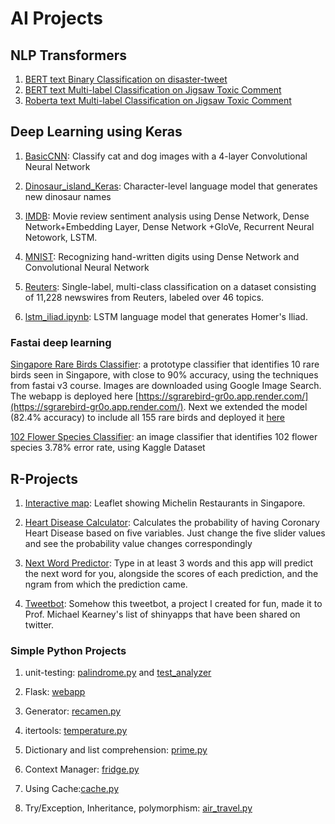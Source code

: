 # AI Projects

## NLP Transformers
1. [BERT text Binary Classification on disaster-tweet](https://github.com/qwyeow/Transformers/blob/master/BERT_fastai_BinaryLabelClassifier_DisasterTweets.ipynb)
2. [BERT text Multi-label Classification on Jigsaw Toxic Comment](https://github.com/qwyeow/Transformers/blob/master/BERT_fastai_MultiLabel_JigsawToxicComment.ipynb)
3. [Roberta text Multi-label Classification on Jigsaw Toxic Comment](https://github.com/qwyeow/Transformers/blob/master/Roberta_fastai_MultiLabel_JigsawToxicComment.ipynb)

## Deep Learning using Keras

1. [BasicCNN](https://github.com/qwyeow/Keras/blob/master/BasicCNN.ipynb): Classify cat and dog images with a 4-layer Convolutional Neural Network  

2. [Dinosaur_island_Keras](https://github.com/qwyeow/Keras/blob/master/Dinosaur_island_Keras.ipynb): Character-level language model that generates new dinosaur names

3. [IMDB](https://github.com/qwyeow/Keras/blob/master/IMDB.ipynb): Movie review sentiment analysis using Dense Network,  Dense Network+Embedding Layer, Dense Network +GloVe, Recurrent Neural Netowork, LSTM. 

4. [MNIST](https://github.com/qwyeow/Keras/blob/master/MNIST.ipynb): Recognizing hand-written digits using Dense Network and Convolutional Neural Network

5. [Reuters](https://github.com/qwyeow/Keras/blob/master/ReutersMulticlass.ipynb): Single-label, multi-class classification on a dataset consisting of 11,228 newswires from Reuters, labeled over 46 topics.

6. [lstm_iliad.ipynb](https://github.com/qwyeow/Keras/blob/master/lstm_iliad.ipynb): LSTM language model that generates Homer's Iliad.


### Fastai deep learning 

[Singapore Rare Birds Classifier](https://github.com/qwyeow/FastAI/blob/master/Singapore_Rare_Birds_Classifier-Prototype.ipynb): a prototype classifier that identifies 10 rare birds seen in Singapore, with close to 90% accuracy, using the techniques from fastai v3 course. Images are downloaded using Google Image Search. The webapp is deployed here [https://sgrarebird-gr0o.app.render.com/](https://sgrarebird-gr0o.app.render.com/). Next we extended the model (82.4% accuracy) to include all 155 rare birds and deployed it [here](https://sgrarebird155.onrender.com)

[102 Flower Species Classifier](https://github.com/qwyeow/FastAI/blob/master/Kaggle_102_Flowers_Diff_Species.ipynb): an image classifier that identifies 102 flower species 3.78% error rate, using Kaggle Dataset



## R-Projects

1. [Interactive map](https://github.com/qwyeow/JHU_DataScience/tree/master/Leaflet_Map): Leaflet showing Michelin Restaurants in Singapore.

2. [Heart Disease Calculator](https://github.com/qwyeow/JHU_DataScience/tree/master/ShinyApps/Heart_Disease_Predictor): Calculates the probability of having Coronary Heart Disease based on five variables. Just change the five slider values and see the probability value changes correspondingly

3. [Next Word Predictor](https://github.com/qwyeow/JHU_DataScience/tree/master/ShinyApps/NextWordPredictor): Type in at least 3 words and this app will predict the next word for you, alongside the scores of each prediction, and the ngram from which the prediction came. 

4. [Tweetbot](https://github.com/qwyeow/JHU_DataScience/tree/master/ShinyApps/Tweetbot): Somehow this tweetbot, a project I created for fun, made it to Prof. Michael Kearney's list of shinyapps that have been shared on twitter.



### Simple Python Projects

1. unit-testing: [palindrome.py](https://github.com/qwyeow/PluralSight/blob/master/unit_test/palindrome.py) and [test_analyzer](https://github.com/qwyeow/PluralSight/blob/master/unit_test/text_analyzer.py)

2. Flask: [webapp](https://github.com/qwyeow/PluralSight/tree/master/webapp)

3. Generator: [recamen.py](https://github.com/qwyeow/PluralSight/blob/master/generator/recamen.py)

4. itertools: [temperature.py](https://github.com/qwyeow/PluralSight/blob/master/miscellaneous/temperature.py)

5. Dictionary and list comprehension: [prime.py](https://github.com/qwyeow/PluralSight/blob/master/miscellaneous/prime.py)

6. Context Manager: [fridge.py](https://github.com/qwyeow/PluralSight/blob/master/miscellaneous/fridge.py)

7. Using Cache:[cache.py](https://github.com/qwyeow/PluralSight/blob/master/miscellaneous/cache.py)

8. Try/Exception, Inheritance, polymorphism: [air_travel.py](https://github.com/qwyeow/PluralSight/blob/master/air_travel/air_travel.py)


